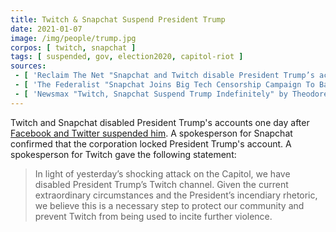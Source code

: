```yaml
---
title: Twitch & Snapchat Suspend President Trump
date: 2021-01-07
image: /img/people/trump.jpg
corpos: [ twitch, snapchat ]
tags: [ suspended, gov, election2020, capitol-riot ]
sources:
 - [ 'Reclaim The Net "Snapchat and Twitch disable President Trump’s accounts" by Christina Maas (7 Jan 2021)', 'https://reclaimthenet.org/snapchat-and-twitch-disable-president-trumps-accounts/' ]
 - [ 'The Federalist "Snapchat Joins Big Tech Censorship Campaign To Ban President Trump" by Jordan Davidson (7 Jan 2021)', 'https://thefederalist.com/2021/01/07/snapchat-joins-big-tech-censorship-campaign-to-ban-president-trump/' ]
 - [ 'Newsmax "Twitch, Snapchat Suspend Trump Indefinitely" by Theodore Bunker (7 Jan 2021)', 'https://archive.is/nlQec' ]
---
```


Twitch and Snapchat disabled President Trump's accounts one day after [Facebook
and Twitter suspended him](/events/twitter-facebook-suspend-trump/). A
spokesperson for Snapchat confirmed that the corporation locked President
Trump's account. A spokesperson for Twitch gave the following statement:

> In light of yesterday’s shocking attack on the Capitol, we have disabled
> President Trump’s Twitch channel. Given the current extraordinary
> circumstances and the President’s incendiary rhetoric, we believe this is a
> necessary step to protect our community and prevent Twitch from being used to
> incite further violence.
